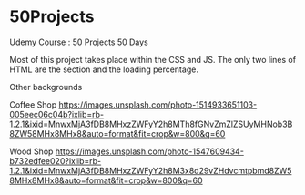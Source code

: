 # 50Projects
Udemy Course : 50 Projects 50 Days

Most of this project takes place within the CSS and JS. 
The only two lines of HTML are the section and the loading percentage.

Other backgrounds

Coffee Shop
https://images.unsplash.com/photo-1514933651103-005eec06c04b?ixlib=rb-1.2.1&ixid=MnwxMjA3fDB8MHxzZWFyY2h8MTh8fGNvZmZlZSUyMHNob3B8ZW58MHx8MHx8&auto=format&fit=crop&w=800&q=60

Wood Shop
https://images.unsplash.com/photo-1547609434-b732edfee020?ixlib=rb-1.2.1&ixid=MnwxMjA3fDB8MHxzZWFyY2h8M3x8d29vZHdvcmtpbmd8ZW58MHx8MHx8&auto=format&fit=crop&w=800&q=60